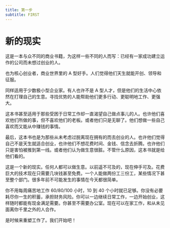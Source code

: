 ```yaml
---
title: 第一步
subtitle: FIRST
---
```



# 新的现实

这是一本与众不同的商业书籍，为这样一些不同的人而写：已经有一家成功建立运作的公司而未想过创业的人。

也为核心创业者，商业世界里的 A 型好手。人们觉得他们天生就能开创、领导和征服。

同样适用于少数极小型企业家。有人也许不是 A 型人才，但是他们的生活中心依然在打理自己的生意。寻找优势的人能帮助他们更多行动、更聪明地工作、更强大。

这本书甚至适用于那些受困于日常工作却一直渴望自己做点事儿的人。也许他们喜欢他们所做的事，但不喜欢他们的老板。或者他们只是无聊了。他们想做一些自己喜欢而又能从中赚钱的事情。

最后，这本书也是为那些从未考虑过脱离现在拥有的而去创业的人。也许他们觉得自己不是天生就适合创业，也许他们不想花费时间、金钱、信念去折腾。也许他们只是害怕被推到第一线。或者他们认为做生意很脏。不管什么原因，这本书就是给他们看的。

这是一个新的现实。任何人都可以做生意。以前遥不可及的，现在伸手可及。花费巨大的技术现在只需要几块钱甚至免费。一个人能做两份工三份工，某些情况下甚至整个部门。很多年前不可能发生的事情在今天都很简单。

你不用每周痛苦地工作 60/80/100 小时，10 到 40 个小时就已足够。你没有必要耗尽你一生的积蓄，承担财务风险。你可以一边继续日常工作，一边开始创业，这样随时都能有现金满足需要。你甚至不需要办公室。现在可以在家工作，和从未见面离你千里之外的人合作。

是时候来重塑工作了。我们开始吧！
